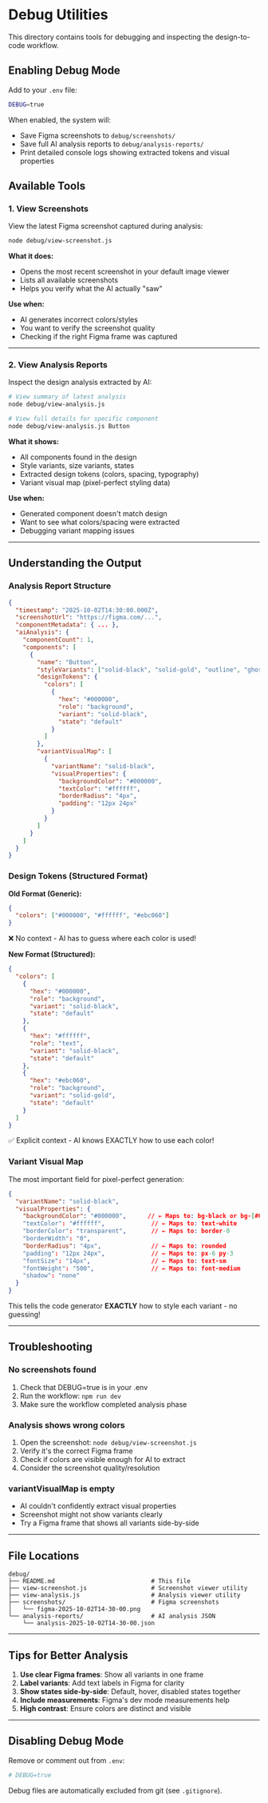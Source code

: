 # Debug Utilities

This directory contains tools for debugging and inspecting the design-to-code workflow.

## Enabling Debug Mode

Add to your `.env` file:
```bash
DEBUG=true
```

When enabled, the system will:
- Save Figma screenshots to `debug/screenshots/`
- Save full AI analysis reports to `debug/analysis-reports/`
- Print detailed console logs showing extracted tokens and visual properties

## Available Tools

### 1. View Screenshots

View the latest Figma screenshot captured during analysis:

```bash
node debug/view-screenshot.js
```

**What it does:**
- Opens the most recent screenshot in your default image viewer
- Lists all available screenshots
- Helps you verify what the AI actually "saw"

**Use when:**
- AI generates incorrect colors/styles
- You want to verify the screenshot quality
- Checking if the right Figma frame was captured

---

### 2. View Analysis Reports

Inspect the design analysis extracted by AI:

```bash
# View summary of latest analysis
node debug/view-analysis.js

# View full details for specific component
node debug/view-analysis.js Button
```

**What it shows:**
- All components found in the design
- Style variants, size variants, states
- Extracted design tokens (colors, spacing, typography)
- Variant visual map (pixel-perfect styling data)

**Use when:**
- Generated component doesn't match design
- Want to see what colors/spacing were extracted
- Debugging variant mapping issues

---

## Understanding the Output

### Analysis Report Structure

```json
{
  "timestamp": "2025-10-02T14:30:00.000Z",
  "screenshotUrl": "https://figma.com/...",
  "componentMetadata": { ... },
  "aiAnalysis": {
    "componentCount": 1,
    "components": [
      {
        "name": "Button",
        "styleVariants": ["solid-black", "solid-gold", "outline", "ghost"],
        "designTokens": {
          "colors": [
            {
              "hex": "#000000",
              "role": "background",
              "variant": "solid-black",
              "state": "default"
            }
          ]
        },
        "variantVisualMap": [
          {
            "variantName": "solid-black",
            "visualProperties": {
              "backgroundColor": "#000000",
              "textColor": "#ffffff",
              "borderRadius": "4px",
              "padding": "12px 24px"
            }
          }
        ]
      }
    ]
  }
}
```

### Design Tokens (Structured Format)

**Old Format (Generic):**
```json
{
  "colors": ["#000000", "#ffffff", "#ebc060"]
}
```
❌ No context - AI has to guess where each color is used!

**New Format (Structured):**
```json
{
  "colors": [
    {
      "hex": "#000000",
      "role": "background",
      "variant": "solid-black",
      "state": "default"
    },
    {
      "hex": "#ffffff",
      "role": "text",
      "variant": "solid-black",
      "state": "default"
    },
    {
      "hex": "#ebc060",
      "role": "background",
      "variant": "solid-gold",
      "state": "default"
    }
  ]
}
```
✅ Explicit context - AI knows EXACTLY how to use each color!

### Variant Visual Map

The most important field for pixel-perfect generation:

```json
{
  "variantName": "solid-black",
  "visualProperties": {
    "backgroundColor": "#000000",      // ← Maps to: bg-black or bg-[#000000]
    "textColor": "#ffffff",             // ← Maps to: text-white
    "borderColor": "transparent",       // ← Maps to: border-0
    "borderWidth": "0",
    "borderRadius": "4px",              // ← Maps to: rounded
    "padding": "12px 24px",             // ← Maps to: px-6 py-3
    "fontSize": "14px",                 // ← Maps to: text-sm
    "fontWeight": "500",                // ← Maps to: font-medium
    "shadow": "none"
  }
}
```

This tells the code generator **EXACTLY** how to style each variant - no guessing!

---

## Troubleshooting

### No screenshots found

1. Check that DEBUG=true is in your .env
2. Run the workflow: `npm run dev`
3. Make sure the workflow completed analysis phase

### Analysis shows wrong colors

1. Open the screenshot: `node debug/view-screenshot.js`
2. Verify it's the correct Figma frame
3. Check if colors are visible enough for AI to extract
4. Consider the screenshot quality/resolution

### variantVisualMap is empty

- AI couldn't confidently extract visual properties
- Screenshot might not show variants clearly
- Try a Figma frame that shows all variants side-by-side

---

## File Locations

```
debug/
├── README.md                           # This file
├── view-screenshot.js                  # Screenshot viewer utility
├── view-analysis.js                    # Analysis viewer utility
├── screenshots/                        # Figma screenshots
│   └── figma-2025-10-02T14-30-00.png
└── analysis-reports/                   # AI analysis JSON
    └── analysis-2025-10-02T14-30-00.json
```

---

## Tips for Better Analysis

1. **Use clear Figma frames**: Show all variants in one frame
2. **Label variants**: Add text labels in Figma for clarity
3. **Show states side-by-side**: Default, hover, disabled states together
4. **Include measurements**: Figma's dev mode measurements help
5. **High contrast**: Ensure colors are distinct and visible

---

## Disabling Debug Mode

Remove or comment out from `.env`:
```bash
# DEBUG=true
```

Debug files are automatically excluded from git (see `.gitignore`).
